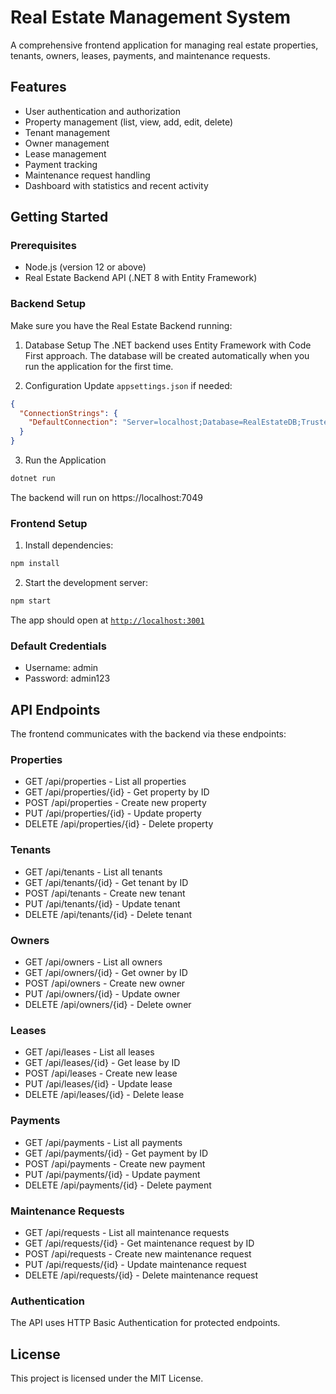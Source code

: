 # Real Estate Management System

A comprehensive frontend application for managing real estate properties, tenants, owners, leases, payments, and maintenance requests.

## Features

- User authentication and authorization
- Property management (list, view, add, edit, delete)
- Tenant management
- Owner management
- Lease management
- Payment tracking
- Maintenance request handling
- Dashboard with statistics and recent activity

## Getting Started

### Prerequisites

- Node.js (version 12 or above)
- Real Estate Backend API (.NET 8 with Entity Framework)

### Backend Setup

Make sure you have the Real Estate Backend running:

1. Database Setup
The .NET backend uses Entity Framework with Code First approach. The database will be created automatically when you run the application for the first time.

2. Configuration
Update `appsettings.json` if needed:
```json
{
  "ConnectionStrings": {
    "DefaultConnection": "Server=localhost;Database=RealEstateDB;Trusted_Connection=true;TrustServerCertificate=true;"
  }
}
```

3. Run the Application
```bash
dotnet run
```

The backend will run on https://localhost:7049

### Frontend Setup

1. Install dependencies:
```bash
npm install
```

2. Start the development server:
```bash
npm start
```

The app should open at [`http://localhost:3001`](http://localhost:3001)

### Default Credentials

- Username: admin
- Password: admin123

## API Endpoints

The frontend communicates with the backend via these endpoints:

### Properties
- GET /api/properties - List all properties
- GET /api/properties/{id} - Get property by ID
- POST /api/properties - Create new property
- PUT /api/properties/{id} - Update property
- DELETE /api/properties/{id} - Delete property

### Tenants
- GET /api/tenants - List all tenants
- GET /api/tenants/{id} - Get tenant by ID
- POST /api/tenants - Create new tenant
- PUT /api/tenants/{id} - Update tenant
- DELETE /api/tenants/{id} - Delete tenant

### Owners
- GET /api/owners - List all owners
- GET /api/owners/{id} - Get owner by ID
- POST /api/owners - Create new owner
- PUT /api/owners/{id} - Update owner
- DELETE /api/owners/{id} - Delete owner

### Leases
- GET /api/leases - List all leases
- GET /api/leases/{id} - Get lease by ID
- POST /api/leases - Create new lease
- PUT /api/leases/{id} - Update lease
- DELETE /api/leases/{id} - Delete lease

### Payments
- GET /api/payments - List all payments
- GET /api/payments/{id} - Get payment by ID
- POST /api/payments - Create new payment
- PUT /api/payments/{id} - Update payment
- DELETE /api/payments/{id} - Delete payment

### Maintenance Requests
- GET /api/requests - List all maintenance requests
- GET /api/requests/{id} - Get maintenance request by ID
- POST /api/requests - Create new maintenance request
- PUT /api/requests/{id} - Update maintenance request
- DELETE /api/requests/{id} - Delete maintenance request

### Authentication
The API uses HTTP Basic Authentication for protected endpoints.

## License

This project is licensed under the MIT License.